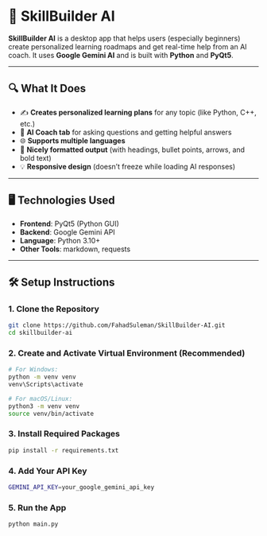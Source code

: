 # 🚀 SkillBuilder AI

**SkillBuilder AI** is a desktop app that helps users (especially beginners) create personalized learning roadmaps and get real-time help from an AI coach. It uses **Google Gemini AI** and is built with **Python** and **PyQt5**.

---

## 🔍 What It Does

- ✍️ **Creates personalized learning plans** for any topic (like Python, C++, etc.)
- 🧠 **AI Coach tab** for asking questions and getting helpful answers
- 🌐 **Supports multiple languages**
- 📄 **Nicely formatted output** (with headings, bullet points, arrows, and bold text)
- 💡 **Responsive design** (doesn’t freeze while loading AI responses)

---

## 🖥️ Technologies Used

- **Frontend**: PyQt5 (Python GUI)
- **Backend**: Google Gemini API
- **Language**: Python 3.10+
- **Other Tools**: markdown, requests

---

## 🛠️ Setup Instructions

### 1. Clone the Repository

```bash
git clone https://github.com/FahadSuleman/SkillBuilder-AI.git
cd skillbuilder-ai

```

### 2. Create and Activate Virtual Environment (Recommended)

```bash
# For Windows:
python -m venv venv
venv\Scripts\activate

# For macOS/Linux:
python3 -m venv venv
source venv/bin/activate

```

### 3. Install Required Packages

```bash
pip install -r requirements.txt

```

### 4. Add Your API Key

```bash
GEMINI_API_KEY=your_google_gemini_api_key

```

### 5. Run the App

```bash
python main.py

```
